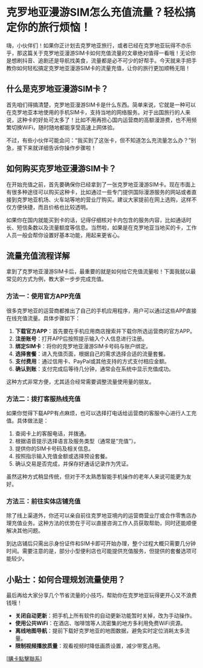# 克罗地亚漫游SIM怎么充值流量？轻松搞定你的旅行烦恼！

嗨，小伙伴们！如果你正计划去克罗地亚旅行，或者已经在克罗地亚玩得不亦乐乎，那这篇关于克罗地亚漫游SIM卡如何充值流量的文章绝对值得一看哦！无论你是想刷抖音、追剧还是导航找美食，流量都是必不可少的好帮手。今天就来手把手教你如何轻松搞定克罗地亚漫游SIM卡的流量充值，让你的旅行更加顺畅无阻！

## 什么是克罗地亚漫游SIM卡？

首先咱们得搞清楚，克罗地亚漫游SIM卡是什么东西。简单来说，它就是一种可以在克罗地亚本地使用的手机SIM卡，支持当地的网络服务。对于出国旅行的人来说，这种卡的好处可太多了！比如不用再担心国内运营商的高额漫游费，也不用频繁切换WiFi，随时随地都能享受高速上网体验。

不过，有些小伙伴可能会问：“我买到了这张卡，但不知道怎么充流量怎么办？”别急，接下来就详细告诉你操作步骤啦！

## 如何购买克罗地亚漫游SIM卡？

在开始充值之前，首先要确保你已经拿到了一张克罗地亚漫游SIM卡。现在市面上有很多种途径可以购买这种卡，比如通过一些专门提供国际漫游服务的网站或者直接到克罗地亚机场、火车站等地的营业厅购买。建议大家提前在网上选购，这样不仅方便快捷，而且价格也比较透明。

如果你在国内就能买到卡的话，记得仔细核对卡内包含的服务内容，比如通话时长、短信条数以及流量额度等信息。当然啦，如果是在克罗地亚当地买的卡，工作人员一般会帮你设置好基本功能，用起来更省心。

## 流量充值流程详解

拿到了克罗地亚漫游SIM卡后，最重要的就是如何给它充值流量啦！下面我就以最常见的方式为例，教大家一步步完成充值。

### 方法一：使用官方APP充值

很多克罗地亚的运营商都推出了自己的手机应用程序，用户可以通过这些APP直接在线充值流量。具体步骤如下：

1. **下载官方APP**：首先要在手机应用商店搜索并下载你所选运营商的官方APP。
2. **注册账号**：打开APP后按照提示输入个人信息进行注册。
3. **绑定SIM卡**：将你的克罗地亚漫游SIM卡号码与账户绑定。
4. **选择套餐**：进入充值页面，根据自己的需求选择合适的流量套餐。
5. **支付费用**：通过信用卡、PayPal或其他支持的方式支付相应金额。
6. **确认到账**：支付完成后等待几分钟，通常会在系统中显示充值成功。

这种方式非常方便，尤其适合经常需要调整流量使用量的朋友。

### 方法二：拨打客服热线充值

如果你觉得下载APP有点麻烦，也可以选择打电话给运营商的客服中心进行人工充值。具体做法是：

1. 查阅卡上的客服电话，并拨通。
2. 根据语音提示选择语言及服务类型（通常是“充值”）。
3. 提供你的SIM卡号码及相关信息。
4. 按照指示输入充值金额或选择预设套餐。
5. 确认交易是否完成，并保存好通话记录作为凭证。

虽然这种方式稍显传统，但对于不太熟悉智能手机操作的老年人来说可能更为友好。

### 方法三：前往实体店铺充值

除了线上渠道外，你还可以亲自前往克罗地亚境内的运营商营业厅或合作零售店办理充值业务。这种方法的优势在于可以直接咨询工作人员获取帮助，同时还能顺便解决其他问题。

到达店铺后只需出示身份证件和SIM卡即可开始办理，整个过程大概只需要几分钟时间。需要注意的是，部分小型便利店也可能提供充值服务，但提供的套餐选项可能较少。

## 小贴士：如何合理规划流量使用？

最后再给大家分享几个节省流量的小技巧，帮助你在克罗地亚玩得更开心又不浪费钱哦！

- **关闭自动更新**：把手机上所有软件的自动更新功能暂时关掉，改为手动操作。
- **使用公共WiFi**：在酒店、咖啡馆等人流密集的地方多利用免费WiFi资源。
- **离线地图导航**：提前下载好克罗地亚的地图数据，避免实时定位消耗太多流量。
- **限制视频播放质量**：观看视频时降低画质设置，减少带宽占用。

[[購卡點擊聯系](https://t.me/s/esim1088)]